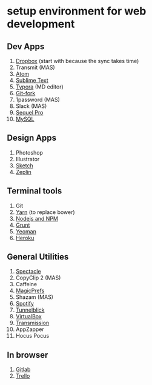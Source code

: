 # setup environment for web development

## Dev Apps

1. [Dropbox](https://www.dropbox.com) (start with because the sync takes time)
2. Transmit (MAS)
3. [Atom](https://atom.io)
4. [Sublime Text](https://www.sublimetext.com)
5. [Typora](https://typora.io) (MD editor)
6. [Git-fork](https://git-fork.com)
7. 1password (MAS)
8. Slack (MAS)
9. [Sequel Pro](https://www.sequelpro.com)
10. [MySQL](https://dev.mysql.com/downloads/mysql/)



## Design Apps

1. Photoshop
2. Illustrator
3. [Sketch](https://www.sketchapp.com)
4. [Zeplin](https://zeplin.io)



## Terminal tools

1. Git
2. [Yarn](https://yarnpkg.com) (to replace bower)
3. [Nodejs and NPM](https://nodejs.org/en/)
4. [Grunt](https://gruntjs.com)
5. [Yeoman](http://yeoman.io)
6. [Heroku](https://heroku.com)


## General Utilities

1. [Spectacle](https://www.spectacleapp.com)
2. CopyClip 2 (MAS)
3. Caffeine
4. [MagicPrefs](http://magicprefs.com)
5. Shazam (MAS)
6. [Spotify](https://www.spotify.com)
7. [Tunnelblick](https://tunnelblick.net)
8. [VirtualBox](https://www.virtualbox.org)
9. [Transmission](https://transmissionbt.com)
10. AppZapper
11. Hocus Pocus



## In browser

1. [Gitlab](https://gitlab.com)
2. [Trello](https://trello.com)

